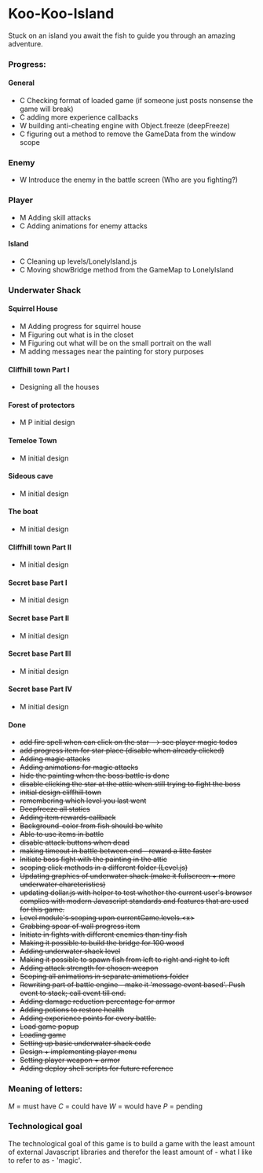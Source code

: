 Koo-Koo-Island
==============

Stuck on an island you await the fish to guide you through an amazing adventure.

### Progress:

#### General
- C Checking format of loaded game (if someone just posts nonsense the game will break)
- C adding more experience callbacks
- W building anti-cheating engine with Object.freeze (deepFreeze)
- C figuring out a method to remove the GameData from the window scope

### Enemy
- W Introduce the enemy in the battle screen (Who are you fighting?)

### Player
- M Adding skill attacks
- C Adding animations for enemy attacks

#### Island
- C Cleaning up levels/LonelyIsland.js
- C Moving showBridge method from the GameMap to LonelyIsland

### Underwater Shack

#### Squirrel House
- M Adding progress for squirrel house
- M Figuring out what is in the closet
- M Figuring out what will be on the small portrait on the wall
- M adding messages near the painting for story purposes

#### Cliffhill town Part I
- Designing all the houses

#### Forest of protectors
- M P initial design

#### Temeloe Town
- M initial design

#### Sideous cave
- M initial design

#### The boat
- M initial design

#### Cliffhill town Part II
- M initial design

#### Secret base Part I
- M initial design

#### Secret base Part II
- M initial design

#### Secret base Part III
- M initial design

#### Secret base Part IV
- M initial design

#### Done
- ~~add fire spell when can click on the star --> see player magic todos~~
- ~~add progress item for star place (disable when already clicked)~~
- ~~Adding magic attacks~~
- ~~Adding animations for magic attacks~~
- ~~hide the painting when the boss battle is done~~
- ~~disable clicking the star at the attic when still trying to fight the boss~~
- ~~initial design cliffhill town~~
- ~~remembering which level you last went~~
- ~~Deepfreeze all statics~~
- ~~Adding item rewards callback~~
- ~~Background-color from fish should be white~~
- ~~Able to use items in battle~~
- ~~disable attack buttons when dead~~
- ~~making timeout in battle between end - reward a litte faster~~
- ~~Initiate boss fight with the painting in the attic~~
- ~~scoping click methods in a different folder (Level.js)~~
- ~~Updating graphics of underwater shack (make it fullscreen + more underwater chareteristics)~~
- ~~updating dollar.js with helper to test whether the current user's browser complies with modern Javascript standards and features that are used for this game.~~
- ~~Level module's scoping upon currentGame.levels.\<x\>~~
- ~~Grabbing spear of wall progress item~~
- ~~Initiate in fights with different enemies than tiny fish~~
- ~~Making it possible to build the bridge for 100 wood~~
- ~~Adding underwater shack level~~
- ~~Making it possible to spawn fish from left to right and right to left~~
- ~~Adding attack strength for chosen weapon~~
- ~~Scoping all animations in separate animations folder~~
- ~~Rewriting part of battle engine - make it 'message event based'. Push event to stack; call event till end.~~
- ~~Adding damage reduction percentage for armor~~
- ~~Adding potions to restore health~~
- ~~Adding experience points for every battle.~~
- ~~Load game popup~~
- ~~Loading game~~
- ~~Setting up basic underwater shack code~~
- ~~Design + implementing player menu~~
- ~~Setting player weapon + armor~~
- ~~Adding deploy shell scripts for future reference~~

### Meaning of letters:
*M* = must have
*C* = could have
*W* = would have
*P* = pending

### Technological goal

The technological goal of this game is to build a game with the least amount of external Javascript libraries and therefor the least amount of - what I like to refer to as - 'magic'.
